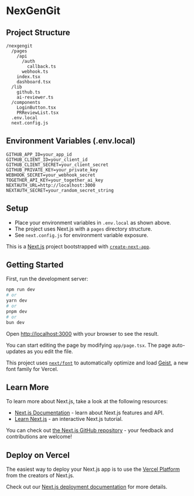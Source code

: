 # NexGenGit

## Project Structure

```
/nexgengit
  /pages
    /api
      /auth
        callback.ts
      webhook.ts
    index.tsx
    dashboard.tsx
  /lib
    github.ts
    ai-reviewer.ts
  /components
    LoginButton.tsx
    PRReviewList.tsx
  .env.local
  next.config.js
```

## Environment Variables (.env.local)

```
GITHUB_APP_ID=your_app_id
GITHUB_CLIENT_ID=your_client_id
GITHUB_CLIENT_SECRET=your_client_secret
GITHUB_PRIVATE_KEY=your_private_key
WEBHOOK_SECRET=your_webhook_secret
TOGETHER_API_KEY=your_together_ai_key
NEXTAUTH_URL=http://localhost:3000
NEXTAUTH_SECRET=your_random_secret_string
```

## Setup
- Place your environment variables in `.env.local` as shown above.
- The project uses Next.js with a `pages` directory structure.
- See `next.config.js` for environment variable exposure.

This is a [Next.js](https://nextjs.org) project bootstrapped with [`create-next-app`](https://nextjs.org/docs/app/api-reference/cli/create-next-app).

## Getting Started

First, run the development server:

```bash
npm run dev
# or
yarn dev
# or
pnpm dev
# or
bun dev
```

Open [http://localhost:3000](http://localhost:3000) with your browser to see the result.

You can start editing the page by modifying `app/page.tsx`. The page auto-updates as you edit the file.

This project uses [`next/font`](https://nextjs.org/docs/app/building-your-application/optimizing/fonts) to automatically optimize and load [Geist](https://vercel.com/font), a new font family for Vercel.

## Learn More

To learn more about Next.js, take a look at the following resources:

- [Next.js Documentation](https://nextjs.org/docs) - learn about Next.js features and API.
- [Learn Next.js](https://nextjs.org/learn) - an interactive Next.js tutorial.

You can check out [the Next.js GitHub repository](https://github.com/vercel/next.js) - your feedback and contributions are welcome!

## Deploy on Vercel

The easiest way to deploy your Next.js app is to use the [Vercel Platform](https://vercel.com/new?utm_medium=default-template&filter=next.js&utm_source=create-next-app&utm_campaign=create-next-app-readme) from the creators of Next.js.

Check out our [Next.js deployment documentation](https://nextjs.org/docs/app/building-your-application/deploying) for more details.
